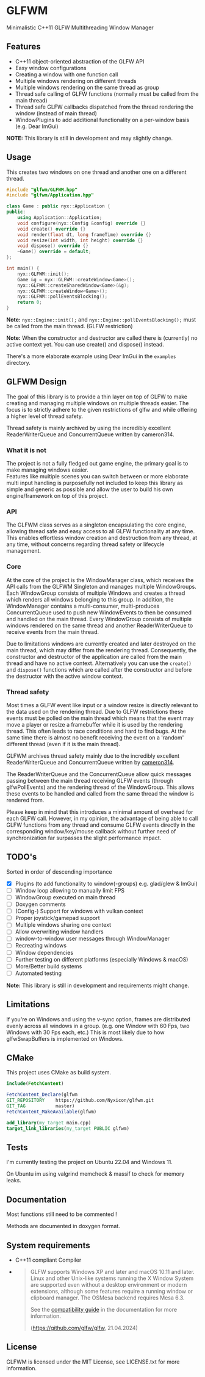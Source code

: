 # GLFWM
Minimalistic C++11 GLFW Multithreading Window Manager

## Features
- C++11 object-oriented abstraction of the GLFW API
- Easy window configurations
- Creating a window with one function call
- Multiple windows rendering on different threads
- Multiple windows rendering on the same thread as group
- Thread safe calling of GLFW functions (normally must be called from the main thread)
- Thread safe GLFW callbacks dispatched from the thread rendering the window (instead of main thread)
- WindowPlugins to add additional functionality on a per-window basis (e.g. Dear ImGui)

**NOTE:** This library is still in development and may slightly change.

## Usage
This creates two windows on one thread and another one on a different thread.
```cpp
#include "glfwm/GLFWM.hpp"
#include "glfwm/Application.hpp"

class Game : public nyx::Application {
public:
    using Application::Application;
    void configure(nyx::Config &config) override {}
    void create() override {}
    void render(float dt, long frameTime) override {}
    void resize(int width, int height) override {}
    void dispose() override {}
    ~Game() override = default;
};

int main() {
    nyx::GLFWM::init();
    Game &g = nyx::GLFWM::createWindow<Game>();
    nyx::GLFWM::createSharedWindow<Game>(&g);
    nyx::GLFWM::createWindow<Game>();
    nyx::GLFWM::pollEventsBlocking();
    return 0;
}
```
**Note:** ```nyx::Engine::init();``` and ```nyx::Engine::pollEventsBlocking();``` must be called from the main thread.
(GLFW restriction)

**Note:** When the constructor and destructor are called there is (currently) no active context yet. You can use 
create() and dispose() instead.

There's a more elaborate example using Dear ImGui in the ```examples``` directory.

## GLFWM Design
The goal of this library is to provide a thin layer on top of GLFW to make creating and managing multiple windows on 
multiple threads easier.
The focus is to strictly adhere to the given restrictions of glfw and while offering a higher level of thread safety.

Thread safety is mainly archived by using the incredibly excellent ReaderWriterQueue and ConcurrentQueue written by
cameron314.

### What it is not
The project is not a fully fledged out game engine, the primary goal is to make managing windows easier.<br>
Features like multiple scenes you can switch between or more elaborate multi input handling is purposefully not included
to keep this library as simple and generic as possible and allow the user to build his own engine/framework on top of
this project.

### API
The GLFWM class serves as a singleton encapsulating the core engine, allowing thread safe and easy access to all GLFW 
functionality at any time. <br>
This enables effortless window creation and destruction from any thread, at any time, without concerns regarding thread
safety or lifecycle management.

### Core
At the core of the project is the WindowManager class, which receives the API calls from the GLFWM Singleton and manages
multiple WindowGroups. Each WindowGroup consists of multiple Windows and creates a thread which renders all windows
belonging to this group. In addition, the WindowManager contains a multi-consumer, multi-produces ConcurrentQueue used
to push new WindowEvents to then be consumed and handled on the main thread.
Every WindowGroup consists of multiple windows rendered on the same thread and another ReaderWriterQueue to receive
events from the main thread.

Due to limitations windows are currently created and later destroyed on the main thread, which may differ from the
rendering thread. Consequently, the constructor and destructor of the application are called from the main thread and
have no active context. Alternatively you can use the ```create()``` and ```dispose()``` functions which are called
after the constructor and before the destructor with the active window context.

### Thread safety
Most times a GLFW event like input or a window resize is directly relevant to the data used on the rendering thread.
Due to GLFW restrictions these events must be polled on the main thread which means that the event may move a player or
resize a framebuffer while it is used by the rendering thread. This often leads to race conditions and hard to find 
bugs. At the same time there is almost no benefit receiving the event on a 'random' different thread (even if it is the
main thread).

GLFWM archives thread safety mainly due to the incredibly excellent ReaderWriterQueue and ConcurrentQueue written
by [cameron314](https://github.com/cameron314).

The ReaderWriterQueue and the ConcurrentQueue allow quick messages passing between the main thread receiving GLFW events
(through glfwPollEvents) and the rendering thread of the WindowGroup. This allows these events to be handled and called
from the same thread the window is rendered from.

Please keep in mind that this introduces a minimal amount of overhead for each GLFW call. However, in my opinion,
the advantage of being able to call GLFW functions from any thread and consume GLFW events directly in the corresponding
window/key/mouse callback without further need of synchronization far surpasses the slight performance impact. <br>

## TODO's
Sorted in order of descending importance
- [X] Plugins (to add functionality to window(-groups) e.g. glad/glew & ImGui)
- [ ] Window loop allowing to manually limit FPS
- [ ] WindowGroup executed on main thread
- [ ] Doxygen comments
- [ ] (Config-) Support for windows with vulkan context
- [ ] Proper joystick/gamepad support
- [ ] Multiple windows sharing one context
- [ ] Allow overwriting window handlers
- [ ] window-to-window user messages through WindowManager
- [ ] Recreating windows
- [ ] Window dependencies
- [ ] Further testing on different platforms (especially Windows & macOS)
- [ ] More/Better build systems
- [ ] Automated testing

**Note:** This library is still in development and requirements might change.

## Limitations
If you're on Windows and using the v-sync option, frames are distributed evenly across all windows in a group.
(e.g. one Window with 60 Fps, two Windows with 30 Fps each, etc.) This is most likely due to how glfwSwapBuffers is 
implemented on Windows.

## CMake
This project uses CMake as build system.
```CMake
include(FetchContent)

FetchContent_Declare(glfwm
GIT_REPOSITORY    https://github.com/Nyxicon/glfwm.git
GIT_TAG           master)
FetchContent_MakeAvailable(glfwm)

add_library(my_target main.cpp)
target_link_libraries(my_target PUBLIC glfwm)
```

## Tests
I'm currently testing the project on Ubuntu 22.04 and Windows 11.

On Ubuntu im using valgrind memcheck & massif to check for memory leaks.

## Documentation
Most functions still need to be commented !

Methods are documented in doxygen format.

## System requirements
- C++11 compliant Compiler
- > GLFW supports Windows XP and later and macOS 10.11 and later. Linux and other Unix-like systems running the X Window
  > System are supported even without a desktop environment or modern extensions, although some features require a
  > running window or clipboard manager. The OSMesa backend requires Mesa 6.3.
  > 
  > See the [compatibility guide](https://www.glfw.org/docs/latest/compat.html) in the documentation for more information.
  > 
  > (https://github.com/glfw/glfw, 21.04.2024)

## License
GLFWM is licensed under the MIT License, see LICENSE.txt for more information.